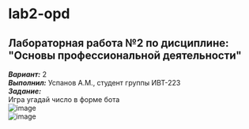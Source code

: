 # lab2-opd  
## Лабораторная работа №2 по дисциплине: "Основы профессиональной деятельности"  
***Вариант:*** 2  
***Выполнил:*** Успанов А.М., студент группы ИВТ-223  
***Задание:***  
Игра угадай число в форме бота  
![image](https://user-images.githubusercontent.com/125206682/234811968-1cc1ae18-63ed-4b53-bea1-82de67bfa228.png)  
![image](https://user-images.githubusercontent.com/125206682/234812165-2a05389a-dfc4-4187-ab97-c9d98517a39b.png)
